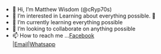 - 👋 Hi, I’m Matthew Wisdom (@cRyp70s)
- 👀 I’m interested in Learning about everything possible. 👀
- 🌱 I’m currently learning everything possible
- 💞️ I’m looking to collaborate on anything possible
- 📫 How to reach me ...<a href="https://web.facebook.com/matthew.wisdom.923/">Facebook</a><br>|<a href="mailto:matthewwisdom11@gmail.com">Email</a>|<a href="https://wa.link/cq67zk">Whatsapp</a>
